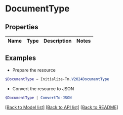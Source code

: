 # DocumentType
## Properties

Name | Type | Description | Notes
------------ | ------------- | ------------- | -------------

## Examples

- Prepare the resource
```powershell
$DocumentType = Initialize-Tm.V2024DocumentType 
```

- Convert the resource to JSON
```powershell
$DocumentType | ConvertTo-JSON
```

[[Back to Model list]](../README.md#documentation-for-models) [[Back to API list]](../README.md#documentation-for-api-endpoints) [[Back to README]](../README.md)

